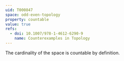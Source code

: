 ```yaml
---
uid: T000847
space: odd-even-topology
property: countable
value: true
refs:
  - doi: 10.1007/978-1-4612-6290-9
    name: Counterexamples in Topology
---
```

The cardinality of the space is countable by definition.

